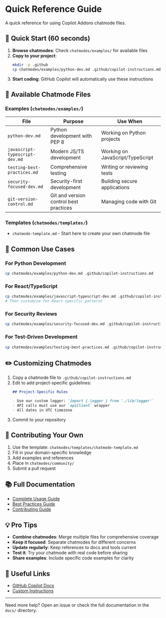 # Quick Reference Guide

A quick reference for using Copilot Addons chatmode files.

## 🚀 Quick Start (60 seconds)

1. **Browse chatmodes**: Check `chatmodes/examples/` for available files
2. **Copy to your project**: 
   ```bash
   mkdir -p .github
   cp chatmodes/examples/python-dev.md .github/copilot-instructions.md
   ```
3. **Start coding**: GitHub Copilot will automatically use these instructions

## 📁 Available Chatmode Files

### Examples (`chatmodes/examples/`)

| File | Purpose | Use When |
|------|---------|----------|
| `python-dev.md` | Python development with PEP 8 | Working on Python projects |
| `javascript-typescript-dev.md` | Modern JS/TS development | Working on JavaScript/TypeScript |
| `testing-best-practices.md` | Comprehensive testing | Writing or reviewing tests |
| `security-focused-dev.md` | Security-first development | Building secure applications |
| `git-version-control.md` | Git and version control best practices | Managing code with Git |

### Templates (`chatmodes/templates/`)

- `chatmode-template.md` - Start here to create your own chatmode file

## 🎯 Common Use Cases

### For Python Development
```bash
cp chatmodes/examples/python-dev.md .github/copilot-instructions.md
```

### For React/TypeScript
```bash
cp chatmodes/examples/javascript-typescript-dev.md .github/copilot-instructions.md
# Then customize for React-specific patterns
```

### For Security Reviews
```bash
cp chatmodes/examples/security-focused-dev.md .github/copilot-instructions.md
```

### For Test-Driven Development
```bash
cp chatmodes/examples/testing-best-practices.md .github/copilot-instructions.md
```

## ✏️ Customizing Chatmodes

1. Copy a chatmode file to `.github/copilot-instructions.md`
2. Edit to add project-specific guidelines:
   ```markdown
   ## Project-Specific Rules
   
   - Use our custom logger: `import { logger } from './lib/logger'`
   - API calls must use our `apiClient` wrapper
   - All dates in UTC timezone
   ```
3. Commit to your repository

## 🤝 Contributing Your Own

1. Use the template: `chatmodes/templates/chatmode-template.md`
2. Fill in your domain-specific knowledge
3. Add examples and references
4. Place in `chatmodes/community/`
5. Submit a pull request

## 📚 Full Documentation

- [Complete Usage Guide](docs/usage-guide.md)
- [Best Practices Guide](docs/best-practices.md)
- [Contributing Guide](docs/contributing.md)

## 💡 Pro Tips

- **Combine chatmodes**: Merge multiple files for comprehensive coverage
- **Keep it focused**: Separate chatmodes for different concerns
- **Update regularly**: Keep references to docs and tools current
- **Test it**: Try your chatmode with real code before sharing
- **Share examples**: Include specific code examples for clarity

## 🔗 Useful Links

- [GitHub Copilot Docs](https://docs.github.com/en/copilot)
- [Custom Instructions](https://docs.github.com/en/copilot/customizing-copilot/adding-custom-instructions-for-github-copilot)

---

Need more help? Open an issue or check the full documentation in the `docs/` directory.
